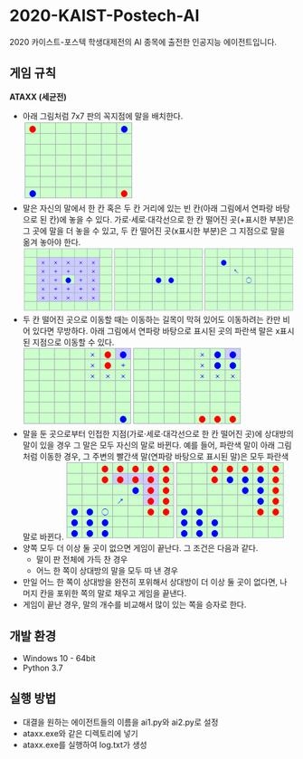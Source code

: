 # 2020-KAIST-Postech-AI
2020 카이스트-포스텍 학생대제전의 AI 종목에 출전한 인공지능 에이전트입니다.

## 게임 규칙

**ATAXX (세균전)**

* 아래 그림처럼 7x7 판의 꼭지점에 말을 배치한다.
  ![Initial state](image/img1.png)
* 말은 자신의 말에서 한 칸 혹은 두 칸 거리에 있는 빈 칸(아래 그림에서 연파랑 바탕으로 된 칸)에 놓을 수 있다. 가로·세로·대각선으로 한 칸 떨어진 곳(+표시한 부분)은 그 곳에 말을 더 놓을 수 있고, 두 칸 떨어진 곳(x표시한 부분)은 그 지점으로 말을 옮겨 놓아야 한다.
  ![Movable place](image/img2.png)
* 두 칸 떨어진 곳으로 이동할 때는 이동하는 길목이 막혀 있어도 이동하려는 칸만 비어 있다면 무방하다. 아래 그림에서 연파랑 바탕으로 표시된 곳의 파란색 말은 x표시된 지점으로 이동할 수 있다.
  ![Move rule](image/img3.png)
* 말을 둔 곳으로부터 인접한 지점(가로·세로·대각선으로 한 칸 떨어진 곳)에 상대방의 말이 있을 경우 그 말은 모두 자신의 말로 바뀐다. 예를 들어, 파란색 말이 아래 그림처럼 이동한 경우, 그 주변의 빨간색 말(연파랑 바탕으로 표시된 말)은 모두 파란색 말로 바뀐다.
  ![Infection rule](image/img4.png)
* 양쪽 모두 더 이상 둘 곳이 없으면 게임이 끝난다. 그 조건은 다음과 같다.
  - 말이 판 전체에 가득 찬 경우
  - 어느 한 쪽이 상대방의 말을 모두 따 낸 경우
* 만일 어느 한 쪽이 상대방을 완전히 포위해서 상대방이 더 이상 둘 곳이 없다면, 나머지 칸을 포위한 쪽의 말로 채우고 게임을 끝낸다.
* 게임이 끝난 경우, 말의 개수를 비교해서 많이 있는 쪽을 승자로 한다.

## 개발 환경

* Windows 10 - 64bit
* Python 3.7

## 실행 방법

* 대결을 원하는 에이전트들의 이름을 ai1.py와 ai2.py로 설정
* ataxx.exe와 같은 디렉토리에 넣기
* ataxx.exe를 실행하여 log.txt가 생성
